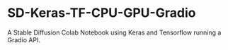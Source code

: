 # SD-Keras-TF-CPU-GPU-Gradio
A Stable Diffusion Colab Notebook using Keras and Tensorflow running a Gradio API.  
